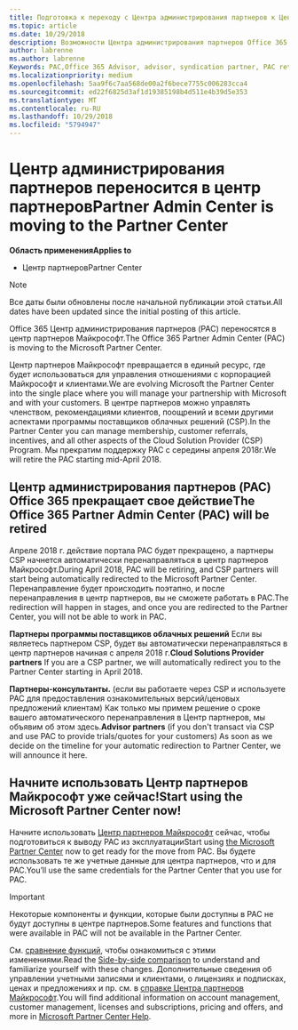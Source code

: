 ```yaml
---
title: Подготовка к переходу с Центра администрирования партнеров к Центру партнеров | Центр партнеров
ms.topic: article
ms.date: 10/29/2018
description: Возможности Центра администрирования партнеров Office 365 переносятся в Центр партнеров.
author: labrenne
ms.author: labrenne
Keywords: PAC,Office 365 Advisor, advisor, syndication partner, PAC retire, PAC retiring
ms.localizationpriority: medium
ms.openlocfilehash: 5aa9f6c7aa568de00a2f6bece7755c006283cca4
ms.sourcegitcommit: ed22f6825d3af1d19385198b4d511e4b39d5e353
ms.translationtype: MT
ms.contentlocale: ru-RU
ms.lasthandoff: 10/29/2018
ms.locfileid: "5794947"
---
```

# <a name="partner-admin-center-is-moving-to-the-partner-center"></a><span data-ttu-id="5ebdf-103">Центр администрирования партнеров переносится в центр партнеров</span><span class="sxs-lookup"><span data-stu-id="5ebdf-103">Partner Admin Center is moving to the Partner Center</span></span>

**<span data-ttu-id="5ebdf-104">Область применения</span><span class="sxs-lookup"><span data-stu-id="5ebdf-104">Applies to</span></span>**

-  <span data-ttu-id="5ebdf-105">Центр партнеров</span><span class="sxs-lookup"><span data-stu-id="5ebdf-105">Partner Center</span></span>

> [!NOTE]  
>  <span data-ttu-id="5ebdf-106">Все даты были обновлены после начальной публикации этой статьи.</span><span class="sxs-lookup"><span data-stu-id="5ebdf-106">All dates have been updated since the initial posting of this article.</span></span>

<span data-ttu-id="5ebdf-107">Office 365 Центр администрирования партнеров (PAC) переносятся в центр партнеров Майкрософт.</span><span class="sxs-lookup"><span data-stu-id="5ebdf-107">The Office 365 Partner Admin Center (PAC) is moving to the Microsoft Partner Center.</span></span>

<span data-ttu-id="5ebdf-108">Центр партнеров Майкрософт превращается в единый ресурс, где будет использоваться для управления отношениями с корпорацией Майкрософт и клиентами.</span><span class="sxs-lookup"><span data-stu-id="5ebdf-108">We are evolving Microsoft the Partner Center into the single place where you will manage your partnership with Microsoft and with your customers.</span></span> <span data-ttu-id="5ebdf-109">В центре партнеров можно управлять членством, рекомендациями клиентов, поощрений и всеми другими аспектами программы поставщиков облачных решений (CSP).</span><span class="sxs-lookup"><span data-stu-id="5ebdf-109">In the Partner Center you can manage membership, customer referrals, incentives, and all other aspects of the Cloud Solution Provider (CSP) Program.</span></span> <span data-ttu-id="5ebdf-110">Мы прекратим поддержку PAC с середины апреля 2018г.</span><span class="sxs-lookup"><span data-stu-id="5ebdf-110">We will retire the PAC starting mid-April 2018.</span></span>

## <a name="the-office-365-partner-admin-center-pac-will-be-retired"></a><span data-ttu-id="5ebdf-111">Центр администрирования партнеров (PAC) Office 365 прекращает свое действие</span><span class="sxs-lookup"><span data-stu-id="5ebdf-111">The Office 365 Partner Admin Center (PAC) will be retired</span></span>

<span data-ttu-id="5ebdf-112">Апреле 2018 г. действие портала PAC будет прекращено, а партнеры CSP начнется автоматически перенаправляться в центр партнеров Майкрософт.</span><span class="sxs-lookup"><span data-stu-id="5ebdf-112">During April 2018, PAC will be retiring, and CSP partners will start being automatically redirected to the Microsoft Partner Center.</span></span> <span data-ttu-id="5ebdf-113">Перенаправление будет происходить поэтапно, и после перенаправления в центр партнеров, вы не сможете работать в PAC.</span><span class="sxs-lookup"><span data-stu-id="5ebdf-113">The redirection will happen in stages, and once you are redirected to the Partner Center, you will not be able to work in PAC.</span></span> 

<span data-ttu-id="5ebdf-114">**Партнеры программы поставщиков облачных решений** Если вы являетесь партнером CSP, будет вы автоматически перенаправляться в центр партнеров начиная с апреля 2018 г.</span><span class="sxs-lookup"><span data-stu-id="5ebdf-114">**Cloud Solutions Provider partners** If you are a CSP partner, we will automatically redirect you to the Partner Center starting in April 2018.</span></span> 

<span data-ttu-id="5ebdf-115">**Партнеры-консультанты.** (если вы работаете через CSP и используете PAC для предоставления ознакомительных версий/ценовых предложений клиентам) Как только мы примем решение о сроке вашего автоматического перенаправления в Центр партнеров, мы объявим об этом здесь.</span><span class="sxs-lookup"><span data-stu-id="5ebdf-115">**Advisor partners** (if you don't transact via CSP and use PAC to provide trials/quotes for your customers) As soon as we decide on the timeline for your automatic redirection to Partner Center, we will announce it here.</span></span> 


## <a name="start-using-the-microsoft-partner-center-now"></a><span data-ttu-id="5ebdf-116">Начните использовать Центр партнеров Майкрософт уже сейчас!</span><span class="sxs-lookup"><span data-stu-id="5ebdf-116">Start using the Microsoft Partner Center now!</span></span>

<span data-ttu-id="5ebdf-117">Начните использовать [Центр партнеров Майкрософт](https://partnercenter.microsoft.com/) сейчас, чтобы подготовиться к выводу PAC из эксплуатации</span><span class="sxs-lookup"><span data-stu-id="5ebdf-117">Start using [the Microsoft Partner Center](https://partnercenter.microsoft.com/)  now to get ready for the move from PAC.</span></span>  <span data-ttu-id="5ebdf-118">Вы будете использовать те же учетные данные для центра партнеров, что и для PAC.</span><span class="sxs-lookup"><span data-stu-id="5ebdf-118">You’ll use the same credentials for the Partner Center that you use for PAC.</span></span> 

> [!IMPORTANT]  
> <span data-ttu-id="5ebdf-119">Некоторые компоненты и функции, которые были доступны в PAC не будут доступны в центре партнеров.</span><span class="sxs-lookup"><span data-stu-id="5ebdf-119">Some features and functions that were available in PAC will not be available in the Partner Center.</span></span>

 <span data-ttu-id="5ebdf-120">См. [сравнение функций](moving-from-pac-to-pc.md), чтобы ознакомиться с этими изменениями.</span><span class="sxs-lookup"><span data-stu-id="5ebdf-120">Read the [Side-by-side comparison](moving-from-pac-to-pc.md) to understand and familiarize yourself with these changes.</span></span>  <span data-ttu-id="5ebdf-121">Дополнительные сведения об управлении учетными записями и клиентами, о лицензиях и подписках, ценах и предложениях и пр. см. в [справке Центра партнеров Майкрософт](https://partnercenter.microsoft.com/partner/help).</span><span class="sxs-lookup"><span data-stu-id="5ebdf-121">You will find additional information on account management, customer management, licenses and subscriptions, pricing and offers, and more in [Microsoft Partner Center Help](https://partnercenter.microsoft.com/partner/help).</span></span>

 